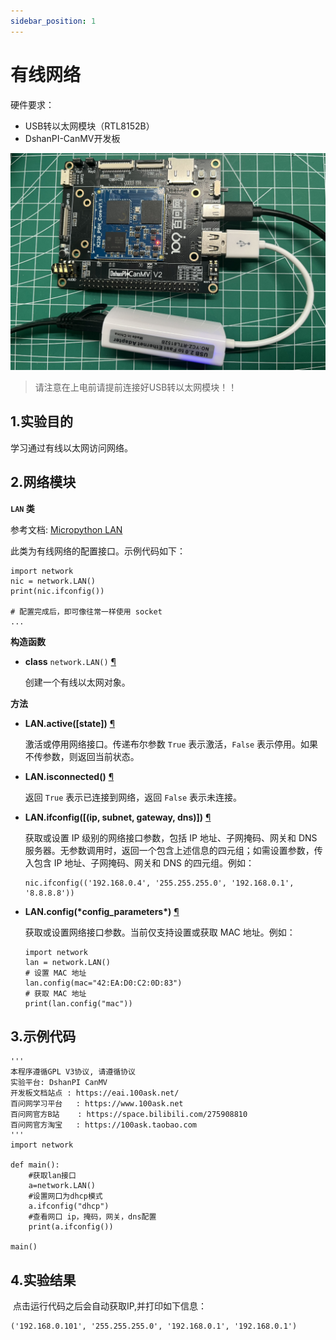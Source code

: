 ```yaml
---
sidebar_position: 1
---
```

# 有线网络

硬件要求：

- USB转以太网模块（RTL8152B）
- DshanPI-CanMV开发板

![image-20250423152540042](${images}/image-20250423152540042.png)

> 请注意在上电前请提前连接好USB转以太网模块！！

## 1.实验目的

学习通过有线以太网访问网络。



## 2.网络模块

**`LAN` 类**

参考文档: [Micropython LAN](https://docs.micropython.org/en/latest/library/network.LAN.html)

此类为有线网络的配置接口。示例代码如下：

```
import network
nic = network.LAN()
print(nic.ifconfig())

# 配置完成后，即可像往常一样使用 socket
...
```

**构造函数**

- **class** `network.LAN()` [¶](https://docs.micropython.org/en/latest/library/network.LAN.html#network.LAN)

  创建一个有线以太网对象。

**方法**

- **LAN.active([state])** [¶](https://docs.micropython.org/en/latest/library/network.LAN.html#network.LAN.active)

  激活或停用网络接口。传递布尔参数 `True` 表示激活，`False` 表示停用。如果不传参数，则返回当前状态。

- **LAN.isconnected()** [¶](https://docs.micropython.org/en/latest/library/network.LAN.html#network.LAN.isconnected)

  返回 `True` 表示已连接到网络，返回 `False` 表示未连接。

- **LAN.ifconfig([(ip, subnet, gateway, dns)])** [¶](https://docs.micropython.org/en/latest/library/network.LAN.html#network.LAN.ifconfig)

  获取或设置 IP 级别的网络接口参数，包括 IP 地址、子网掩码、网关和 DNS 服务器。无参数调用时，返回一个包含上述信息的四元组；如需设置参数，传入包含 IP 地址、子网掩码、网关和 DNS 的四元组。例如：

  ```
  nic.ifconfig(('192.168.0.4', '255.255.255.0', '192.168.0.1', '8.8.8.8'))
  ```

- **LAN.config(\*config_parameters\*)** [¶](https://docs.micropython.org/en/latest/library/network.LAN.html#network.LAN.config)

  获取或设置网络接口参数。当前仅支持设置或获取 MAC 地址。例如：

  ```
  import network
  lan = network.LAN()
  # 设置 MAC 地址
  lan.config(mac="42:EA:D0:C2:0D:83")
  # 获取 MAC 地址
  print(lan.config("mac"))
  ```



## 3.示例代码

```
'''
本程序遵循GPL V3协议, 请遵循协议
实验平台: DshanPI CanMV
开发板文档站点	: https://eai.100ask.net/
百问网学习平台   : https://www.100ask.net
百问网官方B站    : https://space.bilibili.com/275908810
百问网官方淘宝   : https://100ask.taobao.com
'''
import network

def main():
    #获取lan接口
    a=network.LAN()
    #设置网口为dhcp模式
    a.ifconfig("dhcp")
    #查看网口 ip，掩码，网关，dns配置
    print(a.ifconfig())

main()

```

## 4.实验结果

​	点击运行代码之后会自动获取IP,并打印如下信息：

```
('192.168.0.101', '255.255.255.0', '192.168.0.1', '192.168.0.1')
```

